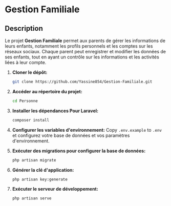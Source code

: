# Gestion Familiale

## Description

Le projet **Gestion Familiale** permet aux parents de gérer les informations de leurs enfants, notamment les profils personnels et les comptes sur les réseaux sociaux. Chaque parent peut enregistrer et modifier les données de ses enfants, tout en ayant un contrôle sur les informations et les activités liées à leur compte.

1. **Cloner le dépôt:**
    ```bash
    git clone https://github.com/Yassine854/Gestion-Familiale.git
    ```
2. **Accéder au répertoire du projet:**
    ```bash
    cd Personne
    ```

3. **Installer les dépendances Pour Laravel:**
    ```bash
    composer install
    ```

4. **Configurer les variables d'environnement:**
    Copy `.env.example` to `.env` et configurez votre base de données et vos paramètres d'environnement.

5. **Exécuter des migrations pour configurer la base de données:**
    ```bash
    php artisan migrate
    ```

6. **Générer la clé d'application:**
    ```bash
    php artisan key:generate
    ```

7. **Exécuter le serveur de développement:**
    ```bash
    php artisan serve
    ```




